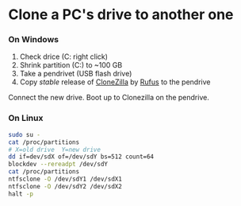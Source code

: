 # Clone a PC's drive to another one

### On Windows

1. Check drice (C: right click)
1. Shrink partition (C:) to ~100 GB
1. Take a pendrivet (USB flash drive)
1. Copy *stable* release of [CloneZilla](http://clonezilla.org/downloads.php) by [Rufus](https://rufus.akeo.ie/) to the pendrive

Connect the new drive.
Boot up to Clonezilla on the pendrive.

### On Linux

```sh
sudo su -
cat /proc/partitions
# X=old drive  Y=new drive
dd if=dev/sdX of=/dev/sdY bs=512 count=64
blockdev --rereadpt /dev/sdY
cat /proc/partitions
ntfsclone -O /dev/sdY1 /dev/sdX1
ntfsclone -O /dev/sdY2 /dev/sdX2
halt -p
```
